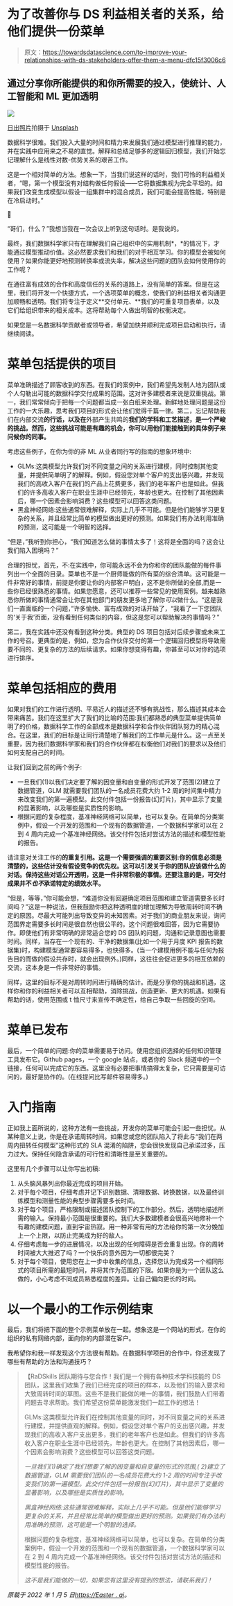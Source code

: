 # 为了改善你与 DS 利益相关者的关系，给他们提供一份菜单

> 原文：<https://towardsdatascience.com/to-improve-your-relationships-with-ds-stakeholders-offer-them-a-menu-dfc15f3006c6>

## 通过分享你所能提供的和你所需要的投入，使统计、人工智能和 ML 更加透明

![](img/2b1a62379f842059e62a7db8ed4e78ec.png)

[日出照片](https://unsplash.com/@sunrisephotography?utm_source=unsplash&utm_medium=referral&utm_content=creditCopyText)拍摄于 [Unsplash](https://unsplash.com/s/photos/menu?utm_source=unsplash&utm_medium=referral&utm_content=creditCopyText)

数据科学很难。我们投入大量的时间和精力来发展我们通过模型进行推理的能力，并在实践中应用来之不易的直觉。解释和总结足够多的逻辑回归模型，我们开始忘记理解什么是线性对数-优势关系的艰苦工作。

这是一个相对简单的方法。想象一下，当我们说这样的话时，我们可怜的利益相关者，“嗯，第一个模型没有对结构做任何假设——它将数据集视为完全平坦的。如果我们改变生成模型以假设一组集群中的混合成员，我们可能会提高性能，特别是在冷启动时。”

🥺

“哥们，什么？”我想当我在一次会议上听到这句话时。是我说的。

最终，我们数据科学家只有在理解我们自己组织中的实用机制*，*的情况下，才能通过模型推动价值。这必然要求我们和我们的对手相互学习。你的模型会被如何使用？如果你能更好地预测转换率或流失率，解决这些问题的团队会如何使用你的工作呢？

在通往富有成效的合作和高度信任的关系的道路上，没有简单的答案。但是在这里，我们将开发一个快捷方式，一个选项菜单的概念，使我们的利益相关者沟通更加顺畅和透明。我们将专注于定义**交付单元、**我们的可重复项目表单，以及它们给组织带来的相关成本。这将帮助每个人做出明智的权衡决定。

如果您是一名数据科学贡献者或领导者，希望加快并顺利完成项目启动和执行，请继续阅读。

# 菜单包括提供的项目

菜单准确描述了顾客收到的东西。在我们的案例中，我们希望先发制人地为团队或个人勾勒出可能的数据科学交付成果的范围。这对许多建模者来说是双重挑战。第一，我们常常倾向于把每一个问题都当成一张白纸来处理。新鲜地处理问题是这份工作的一大乐趣，思考我们项目的形式会让他们觉得千篇一律。第二，忘记帮助我们在内部交流**的行话，以及在**外部产生共鸣的**我们的学科和工艺描述，是一个严峻的挑战。然而，这些挑战可能是有趣的机会，你可以用他们能接触到的具体例子来问候你的同事。**

考虑这些例子，在你为你的非 ML 从业者同行写的指南的想象环境中:

*   GLMs:这类模型允许我们对不同变量之间的关系进行建模，同时控制其他变量，并提供简单明了的解释。例如，假设您对单个客户的支出感兴趣，并发现我们的高收入客户在我们的产品上花费更多，我们的老年客户也是如此。但我们的许多高收入客户在职业生涯中已经领先，年龄也更大。在控制了其他因素后，哪一个因素会影响消费？这些模型可以回答这类问题。
*   黑盒神经网络:这些通常很难解释，实际上几乎不可能。但是他们能够学习更复杂的关系，并且经常比简单的模型做出更好的预测。如果我们有办法利用准确的预测，这可能是一个明智的选择。

“但是，”我听到你担心，“我们知道怎么做的事情太多了！这将是全面的吗？这会让我们陷入困境吗？”

合理的担忧，首先，不:在实践中，你可能永远不会为你和你的团队能做的每件事列出一个全面的目录。菜单也不是一个厨师能做的所有菜的综合清单。这可能是一件非常好的事情，前提是你要让你的内部客户明白，这不是你所做的全部,而是一些你已经很熟悉的事情。如果您愿意，还可以推荐一些常见的使用案例。越来越熟悉你所做的事情通常会让你在其他部门的朋友更多地了解你*可以*做什么。“这是我们一直面临的一个问题，”许多愉快、富有成效的对话开始了，“我看了一下您团队的‘关于我’页面，没有看到任何类似的内容，但这是您可以帮助解决的事情吗？”

第二，我在实践中还没有看到这种分类。典型的 DS 项目包括对后续步骤或未来工作的号召。更典型的是，例如，您为合作伙伴交付的第一个逻辑回归模型将导致需要不同的、更复杂的方法的后续请求。如果你想变得有趣，你甚至可以对你的选项进行排序。

# 菜单包括相应的费用

如果对我们的工作进行透明、平易近人的描述还不够有挑战性，那么描述其成本会带来痛苦。我们在这里扩大了我们的比喻的范围:我们都熟悉的典型菜单提供简单明了的价格，数据科学工作的全部成本是数据科学和合作伙伴团队努力的精心混合。在这里，我们的目标是让同行清楚地了解我们的工作单元是什么。这一点至关重要，因为我们数据科学家和我们的合作伙伴都在权衡他们对我们的要求以及他们如何支配自己的时间。

让我们回到之前的两个例子:

*   一旦我们(1)以我们决定要了解的因变量和自变量的形式开发了范围(2)建立了数据管道，GLM 就需要我们团队的一名成员花费大约 1-2 周的时间集中精力来改变我们的第一遍模型。此交付件包括一份报告(幻灯片)，其中显示了变量的显著影响，以及哪些是实质性的影响。
*   根据问题的复杂程度，基准神经网络可以简单，也可以复杂。在简单的分类案例中，假设一个开发的范围和一个现有的数据管道，一个数据科学家可以在 2 到 4 周内完成一个基准神经网络。该交付件包括对尝试方法的描述和模型性能的报告。

请注意对关注工作的**的重复引用。这是一个需要强调的重要区别:你的信息必须是清楚的，这些估计没有假设竞争的优先权。这可以引发关于你的团队应该做什么的对话。保持这些对话公开透明，这是一件非常积极的事情。还要注意的是，可交付成果并不*也不*承诺特定的绩效水平。**

“但是，等等，”你可能会想，“难道你没有回避确定项目范围和建立管道需要多长时间吗？”这是一种说法，但我鼓励你把这种透明度的增加理解为导致周转时间不确定的原因。尽最大可能列出导致变异的未知因素。对于我们的商业朋友来说，询问范围界定需要多长时间是很自然也很公平的。这个问题很难回答，因为它需要协作。即使他们有非常明确的非常适合您的 DS 团队的问题，沟通和记录意图也需要时间。同样，当存在一个现有的、干净的数据集(比如一个用于月度 KPI 报告的数据集)时，构建模型通常要容易得多，也快得多。(当一个建模用例不能与任何为报告目的而做的假设共存时，就会出现例外。)同样，这往往会促进更多的相互依赖的交流，这本身是一件非常好的事情。

同样，这里的目标不是对周转时间进行精确的估计。而是分享你的挑战和机遇，这样你和你的利益相关者可以互相帮助，消除挑战，创造更新、更大的机遇。如果有帮助的话，使用范围或 t 恤尺寸来宣传不确定性，给自己争取一些回旋的空间。

# 菜单已发布

最后，一个简单的问题:你的菜单需要易于访问。使用您组织选择的任何知识管理工具发布它。Github pages，一个 google 站点，或者你的 Slack 频道中的一个链接，任何可以完成它的东西。这里没有必要把事情搞得太复杂，它只需要是可访问的，最好是协作的。(在线提问比写邮件容易得多。)

# 入门指南

正如我上面所说的，这种方法有一些挑战，开发你的菜单可能会引起一些担忧。从某种意义上说，你是在承诺周转时间。如果您或您的团队陷入了将此与“我们在两周内扭转任何模型”这种形式的 SLA 混淆的陷阱，您会很快发现自己承诺过多，压力过大。保持任何隐含承诺的可行性和清晰性是至关重要的。

这里有几个步骤可以让你写出初稿:

1.  从头脑风暴列出你最近完成的项目开始。
2.  对于每个项目，仔细考虑并记下识别数据、清理数据、转换数据，以及最终训练模型和测量性能的典型步骤需要多长时间。
3.  对于每个项目，严格限制或描述团队控制下的工作部分。然后，透明地描述所需的输入。保持最小范围是很重要的。我们大多数建模者会很高兴地修补一个有趣的建模问题，直到宇宙热寂。用一种非常有用的方法给你的第一次分娩加上一个上限，以防止完美成为好的敌人。
4.  仔细考虑每一步的进展情况，以及出现的任何障碍是否会重复出现。你的周转时间被大大推迟了吗？一个快乐的意外因为一切都很完美？
5.  对于每个项目，使用您在上一步中收集的信息，选择您认为完成另一个相同形式的项目所需的最短时间，并将其作为范围的下限。如果你是为一个团队这么做的，小心考虑不同成员熟悉程度的差异。让自己偏向更长的时间。

# 以一个最小的工作示例结束

最后，我们将把下面的整个示例菜单放在一起。想象这是一个网站的形式，在你的组织的私有网络内部，面向你的内部潜在客户。

我希望你和我一样发现这个方法很有帮助。在数据科学项目的合作中，你还发现了哪些有帮助的方法和沟通技巧？

> 【RaDSkills 团队期待与您合作！我们是一个拥有各种技术学科技能的 DS 团队，这里我们收集了我们已经完成的项目的样本，以及他们的输入要求和大致周转时间的草图。这些不是我们能做的唯一的事情，我们鼓励人们带着问题去寻求帮助。我们希望这份菜单能激发我们一起工作的想法！
> 
> GLMs:这类模型允许我们在控制其他变量的同时，对不同变量之间的关系进行建模，并提供直观的解释。例如，假设您对单个客户的支出感兴趣，并发现我们的高收入客户支出更多，我们的老年客户也是如此。但我们的许多高收入客户在职业生涯中已经领先，年龄也更大。在控制了其他因素后，哪一个因素会影响消费？这些模型可以回答这类问题。
> 
> *一旦我们(1)确定了我们想要了解的因变量和自变量的形式的范围,( 2)建立了数据管道，GLM 需要我们团队的一名成员花费大约 1-2 周的时间专注于改变我们的第一遍模型。此交付件包括一份报告(幻灯片)，其中显示了变量的显著影响，以及哪些是实质性的影响。*
> 
> *黑盒神经网络:这些通常很难解释，实际上几乎不可能。但是他们能够学习更复杂的关系，并且经常比简单的模型做出更好的预测。如果我们有办法利用准确的预测，这可能是一个明智的选择。*
> 
> 根据问题的复杂程度，基准神经网络可以简单，也可以复杂。在简单的分类案例中，假设一个开发的范围和一个现有的数据管道，一个数据科学家可以在 2 到 4 周内完成一个基准神经网络。该交付件包括对尝试方法的描述和模型性能的报告。
> 
> *这不是我们能做的一切，如果您有这里没有提到的想法，请联系我们！*

*原载于 2022 年 1 月 5 日*[*https://Easter . ai*](https://easter.ai/post/ds-menu/)*。*